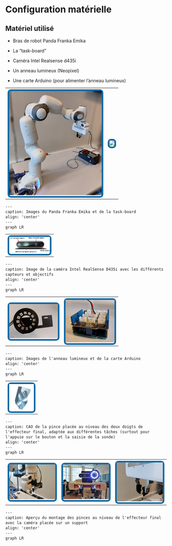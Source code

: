# Configuration matérielle

<style>
    .image{
    border: 5px solid #116aa4;
    border-radius: 10px;
    /* paddng: 2px; */
    }
</style>


## Matériel utilisé

<ul class="simple">
<li><p>Bras de robot Panda Franka Emika</p></li>
<li><p>La “task-board”</p></li>
<li><p>Caméra Intel Realsense d435i</p></li>
<li><p>Un anneau lumineux (Neopixel)</p></li>
<li><p>Une carte Arduino (pour alimenter l’anneau lumineux)</p></li>
</ul>


<table align="center" cellspacing="10" cellpadding="5" style="width: 70%">
  <tr>
      <th>
        <div class="image">
        <img src="./img/new/Panda_Franka_Emika.jpg" />
        </div>
      </th>
      <th>
        <div class="image">
          <img src="./img/new/Task_board.jpg"/>
      </div>
      </th>
  </tr>
</table>

```{mermaid}
---
caption: Images du Panda Franka Emika et de la task-board
align: 'center'
---
graph LR

```


<table align="center" cellspacing="20" cellpadding="5" style="width: 30%">
  <tr>
      <th>
        <div class="image">
          <img src="./img/new/Camera.png"/>
        </div>
      </th>
  </tr>
</table>

```{mermaid}
---
caption: Image de la caméra Intel RealSense D435i avec les différents capteurs et objectifs
align: 'center'
---
graph LR

```

<table align="center" cellspacing="20" cellpadding="5" style="width: 70%">
    <tr>
      <th>
        <div class="image">
          <img src="./img/new/Neopixel.jpg"/>
        </div>
      </th>
      <th>
        <div class="image">
        <img src="./img/new/Carte_Arduino.jpg"/>
        </div>
      </th>     
    </tr>
</table>

```{mermaid}
---
caption: Images de l'anneau lumineux et de la carte Arduino
align: 'center'
---
graph LR

```


<table align="center" cellspacing="20" cellpadding="5" style="width: 20%">
    <tr>
      <th>
        <div class="image">
          <img src="./img/new/Pince_CAO.png"/>
        </div>
      </th>    
    </tr>
</table>

```{mermaid}
---
caption: CAO de la pince placée au niveau des deux doigts de l'effecteur final, adaptée aux différentes tâches (surtout pour l'appuie sur le bouton et la saisie de la sonde)
align: 'center'
---
graph LR

```

<table align="center" cellspacing="20" cellpadding="5" style="width: 100%">
    <tr>
      <th>
        <div class="image">
          <img src="./img/new/Pinces_1.jpg"/>
        </div>
      </th>
      <th>
        <div class="image">
        <img src="./img/new/Pinces_2.jpg"/>
        </div>
      </th>
      <th>
        <div class="image">
        <img src="./img/new/Pinces_3.jpg"/>
        </div>
      </th>       
    </tr>
</table>

```{mermaid}
---
caption: Aperçu du montage des pinces au niveau de l'effecteur final avec la caméra placée sur un support
align: 'center'
---
graph LR

```

